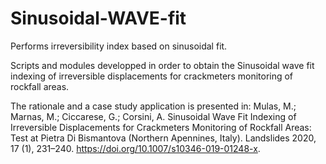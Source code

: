 # Sinusoidal-WAVE-fit
Performs irreversibility index based on sinusoidal fit.

Scripts and modules developped in order to obtain the Sinusoidal wave fit indexing of irreversible displacements for crackmeters monitoring of rockfall areas.

The rationale and a case study application is presented in:
Mulas, M.; Marnas, M.; Ciccarese, G.; Corsini, A. Sinusoidal Wave Fit Indexing of Irreversible Displacements for Crackmeters Monitoring of Rockfall Areas: Test at Pietra Di Bismantova (Northern Apennines, Italy). Landslides 2020, 17 (1), 231–240. https://doi.org/10.1007/s10346-019-01248-x.
